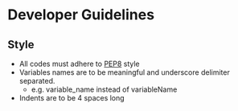# Developer Guidelines

## Style
- All codes must adhere to [PEP8](https://www.python.org/dev/peps/pep-0008/) style
- Variables names are to be meaningful and underscore delimiter separated. 
  - e.g. variable_name instead of variableName
- Indents are to be 4 spaces long
